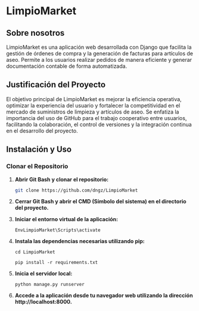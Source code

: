 # LimpioMarket

## Sobre nosotros
LimpioMarket es una aplicación web desarrollada con Django que facilita la gestión de órdenes de compra y la generación de facturas para artículos de aseo. Permite a los usuarios realizar pedidos de manera eficiente y generar documentación contable de forma automatizada.

## Justificación del Proyecto
El objetivo principal de LimpioMarket es mejorar la eficiencia operativa, optimizar la experiencia del usuario y fortalecer la competitividad en el mercado de suministros de limpieza y artículos de aseo. Se enfatiza la importancia del uso de GitHub para el trabajo cooperativo entre usuarios, facilitando la colaboración, el control de versiones y la integración continua en el desarrollo del proyecto.

## Instalación y Uso
### Clonar el Repositorio

1. **Abrir Git Bash y clonar el repositorio:**
   ```bash
   git clone https://github.com/dngz/LimpioMarket
   
2. **Cerrar Git Bash y abrir el CMD (Símbolo del sistema) en el directorio del proyecto.**
3. **Iniciar el entorno virtual de la aplicación:**
   
   ```
   EnvLimpioMarket\Scripts\activate
   ```
4. **Instala las dependencias necesarias utilizando pip:**
   ```
   cd LimpioMarket
   ```
   
   ```
   pip install -r requirements.txt
   ```

5. **Inicia el servidor local:**
   ```
   python manage.py runserver
   ```
6. **Accede a la aplicación desde tu navegador web utilizando la dirección http://localhost:8000.**
